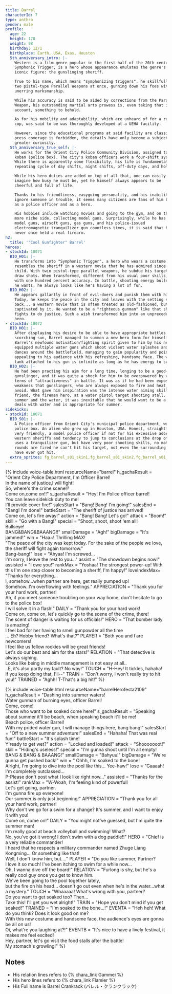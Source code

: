 ```yaml
---
title: Barrel
characterId: 7
type: anthro
gender: male
profile:
  age: 22
  height: 178
  weight: 98
  birthday: 12/1
  birthplace: Earth, USA, Exas, Houston
  5th_anniversary_intro: |-
    Western is a film genre popular in the first half of the 20th century.
    Symphonic Trigger, is a hero whose appearance emulates the genre's
    iconic figure: the gunslinging sheriff.

    True to his name, which means "symphonizing triggers", he skillfully wields
    two pistol-type Parallel Weapons at once, gunning down his foes with
    unerring marksmanship.

    While his accuracy is said to be aided by corrections from the Parallel
    Weapon, his outstanding martial arts prowess is, even taking that into
    account, something to behold.

    As for his mobility and adaptability, which are unheard of for a rookie
    cop, was said to be was thoroughly developed at a UEHA facility.

    However, since the educational programs at said facility are classified and
    press coverage is forbidden, the details have only become a subject of
    greater curiosity.
  5th_anniversary_true_self: |-
    He works for the Orient City Police Community Division, assigned to a
    koban (police box). The city's koban officers work a four-shift system.
    While there is apparently some flexibility, his life is fundamentally a
    repeating cycle of day shifts, night shifts, off-duty days, and holidays.

    While his hero duties are added on top of all that, one can easily
    imagine how busy he must be, yet he himself always appears to be
    cheerful and full of life.

    Thanks to his friendliness, easygoing personality, and his inability to
    ignore someone in trouble, it seems many citizens are fans of him both
    as a police officer and as a hero.

    His hobbies include watching movies and going to the gym, and on the
    more niche side, collecting model guns. Surprisingly, while he has held
    model guns, airsoft guns, gas guns, and his police-issued
    electromagnetic tranquilizer gun countless times, it is said that he has
    never once held a real firearm.
h2:
  title: '"Cool Gunfighter" Barrel'
heroes:
- stockId: 10071
  BIO_H01: |-
    He transforms into "Symphonic Trigger", a hero who wears a costume that
    resembles the sheriff in a western movie that he has admired since he was a
    child. With twin pistol-type parallel weapons, he subdue his target with quick
    draw shots. When transformed, different from his usual poor skills, he can shoot
    with one hundred percent accuracy. In battle, shooting energy bullets as much as
    he wants, he always looks like he's having a lot of fun.
  BIO_H02: |-
    He appears gallantly in front of evil-doers and punish them with his twin guns.
    Today, he keeps the peace in the city and leaves with the setting sun on his
    back... a western movie that is often treated as old-fashioned, but he was
    captivated by it. He wanted to be a "righteous gunman" like that sheriff who
    fights to do justice. Such a wish transformed him into an unprecedented police
    hero.
- stockId: 10072
  BIO_H01: |-
    After displaying his desire to be able to have appropriate battles under the
    scorching sun, Barrel managed to summon a new hero form for himself. Thanks to
    Barrel's newfound motivation/fighting spirit given to him by his new form, he
    equipped multiple water guns which shoot violent water splashes and he now
    dances around the battlefield, managing to gain popularity and points while also
    appealing to his audience with his refreshing, handsome face. The water in the
    tank attached to his gun is infinite as long as he has energy to supply it with.
  BIO_H02: |-
    He had been practing his aim for a long time, longing to be a good-looking
    gunslinger, and it was quite a shock for him to be overpowered by another in
    terms of "attractiveness" in battle. It was as if he had been exposed to a
    weakness that gunslingers, who are always exposed to fire and heat, cannot
    avoid. What gave him inspiration was the intense water aiming skill of his
    friend, the fireman hero, at a water pistol target shooting stall. As a lover of
    summer and the water, it was inevitable that he would want to be a hero who
    deals with water and is appropriate for summer.
sidekicks:
- stockId: 10071
  BIO_S01: |-
    A Police officer from Orient City's municipal police department, working in a
    police box. An alien who grew up in Houston, USA. Honest, straightforward and
    very friendly, a model police officer if not for his excessive adoration for
    western sheriffs and tendency to jump to conclusions at the drop of a hat. He
    uses a tranquilizer gun, but have very poor shooting skills, no matter how many
    rounds are fired he can't hit his target, not even the surrounding onlookers
    have ever got hit.
  extra_sprites: fg_barrel_s01_skin1,fg_barrel_s01_skin2,fg_barrel_s01_skin3
---
```


{% include voice-table.html resourceName="barrel"
h_gachaResult = "Orient City Police Department, I'm Officer Barrel!<br>In the name of justice,I will fight!<br>So, where's the crime scene!?<br>Come on,come on!!"
s_gachaResult = "Hey! I'm Police officer barrel!<br>You can leave sidekick duty to me!<br>I'll provide cover fire!"
salesStart = "Bang! Bang! I'm going!"
salesEnd = "Bang! I'm done!"
battleStart = "The sheriff of justice has arrived!<br>Come on, let's fire away!"
action = "Bang! Bang! Let's go!"
attack = "Boom!"
skill = "Go with a Bang!"
special = "Shoot, shoot, shoot 'em all!<br>Bullseye!<br>BANG&BANG&BAAANG!!"
smallDamage = "Agh!"
bigDamage = "It's jammed!"
win = "Haa~! Thrilling MAX!<br>&quot;The peace of the city was kept today. For the sake of the people we love, the sheriff will fight again tomorrow.&quot;<br>Bang-bang!"
lose = "Ahyaa!  I'm screwed...<br>I'm sorry, I leave the rest to you…"
assist = "The showdown begins now!"
assisted = "I owe you!"
rankMax = "Yoshaa! The strongest power-up! With this I'm one step closer to becoming a sheriff, I'm happy!"
loveIndexMax= "Thanks for everything…<br>I, somehow…when partner are here, get really pumped up!<br>Somehow..I'm overflowing with feelings."
APPRECIATION = "Thank you for your hard work, partner!<br>Ah, if you meet someone troubling on your way home, don't hesitate to go to the police box!<br>I will solve it in a flash!"
DAILY = "Thank you for your hard work! <br>Come on, come on, let's quickly go to the scene of the crime, there!<br>The scent of danger is waiting for us officials!"
HERO = "That bomber lady is amazing!<br>I feel bad for her having to smell gunpowder all the time<br>... Eh? Hobby friend? What's that?"
PLAYER = "Both you and I are newcomers!<br>I feel like us fellow rookies will be great friends!<br>Let's do our best and aim for the stars!"
RELATION = "That detective is always sighing.<br>Looks like being in middle management is not easy at all..<br>..E, it's also partly my fault? No way!"
TOUCH = "H-Hey! It tickles, hahaha!<br>If you keep doing that, I'll--"
TRAIN = "Don't worry, I won't really try to hit you!"
TRAINED = "Aghh! T-That's a big hit!"
%}

{% include voice-table.html resourceName="barrelHerofesta2109"
h_gachaResult = "Dashing into summer waters!<br>Water gunman of burning eyes, officer Barrel!<br>Come, come!<br>Those who want to be soaked come here!"
s_gachaResult = "Speaking about summer it'll be beach, when speaking beach it'll be me!<br>Beach police, officer Barrel!<br>With my prided water gun, I will manage things here, bang bang!"
salesStart = "Off to a new summer adventure!"
salesEnd = "Hahaha! That was real fun!"
battleStart = "It's splash time! <br>Y'ready to get wet?"
action = "Locked and loaded!"
attack = "Shooooooot!"
skill = "Hiding's useless!"
special = "I'm gunna shoot until I'm all empty! BANG & BANG & BAAANG!"
smallDamage = "Bahyuu!"
bigDamage = "We're gunna get pushed back!"
win = " Ohhh, I'm soaked to the bone! <br>Alright, I'm going to dive into the pool like this... Yee-haw!"
lose = "Gaaaah! I'm completely outclassed...<br>P-Please don't post what I look like right now..."
assisted = "Thanks for the assist!"
rankMax = "W-Woah, I'm feeling kind of powerful!<br>Let's get going, partner.<br>I'm gunna fire up everyone!<br>Our summer is only just beginning!"
APPRECIATION = "Thank you for all your hard work, partner!<br>Why don't we go for a swim for a change? It's summer, and I want to enjoy it with you!<br>Come on, come on!"
DAILY = "You might not've guessed, but I'm quite the summer man!<br>I'm really good at beach volleyball and swimming! What?<br>No, you've got it wrong! I don't swim with a dog paddle!!"
HERO = "Chief is a very reliable commander!<br>I heard that he respects a military commander named Zhuge Liang Kongming... Or something like that!<br>Well, I don't know him, but...."
PLAYER = "Do you like summer, Partner?<br>I love it so much! I've been itching to swim for a while now...<br>Oh, I wanna dive off the board!"
RELATION = "Furlong is shy, but he's a really cool guy once you get to know him.<br>We've been going to the pool together lately,<br>but the fire on his head... doesn't go out even when he's in the water...what a mystery."
TOUCH = "Whaaaaa! What's wrong with you, partner?<br>Do you want to get soaked too? Then...<br>Take this! I'll get you wet alright!"
TRAIN = "Hope you don't mind if you get soaked!"
TRAINED = "I'm soaked to the bone...!"
EVENTA = "Heh heh! What do you think? Does it look good on me?<br>With this new costume and handsome face, the audience's eyes are gonna be all on us!<br>Oi, what're you laughing at?!"
EVENTB = "It's nice to have a lively festival, it makes me feel excited!<br>Hey, partner, let's go visit the food stalls after the battle!<br>My stomach's growling!"
%}

## Notes

- His relation lines refers to {% chara_link Gammei %}
- His hero lines refers to {% chara_link Flamier %}
- His Full name is Barrel Crankrack (バレル・クランクラック)
